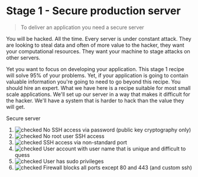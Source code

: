 # Stage 1 - Secure production server

> To deliver an application you need a secure server

You will be hacked. All the time.  Every server is under constant attack.  They are
looking to steal data and often of more value to the hacker, they want your computational resources. They want your machine
to stage attacks on other servers.

Yet you want to focus on developing your application.  This stage 1 recipe will solve 95% of your problems.  Yet, if your
application is going to contain valuable information you're going to need to go beyond this recipe. You should hire an expert.
What we have here is a recipe suitable for most small scale applications.  We'll set up our server in a way that makes
it difficult for the hacker. We'll have a system that is harder to hack than the value they will get.

Secure server
1. ![checked] No SSH access via password (public key cryptography only)
2. ![checked] No root user SSH access
3. ![checked] SSH access via non-standard port
4. ![checked] User account with user name that is unique and difficult to quess
5. ![checked] User has sudo privileges
6. ![checked] Firewall blocks all ports except 80 and 443 (and custom ssh)


[checked]: ./images/checked-20.png "checked"
[unchecked]: ./images/unchecked-20.png "unchecked"
